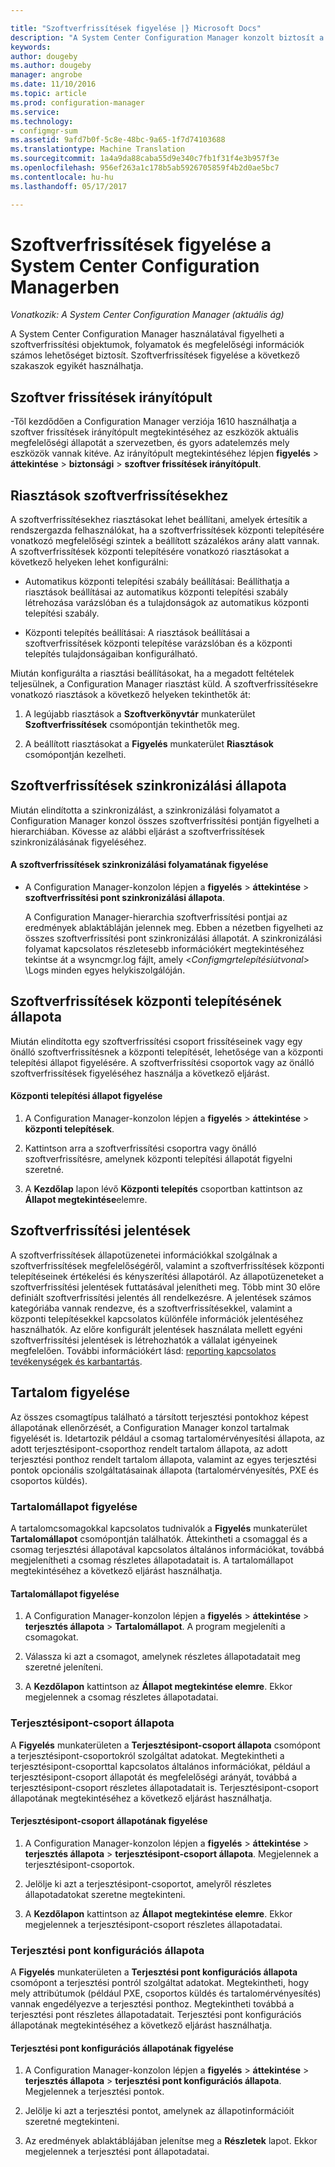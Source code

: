 ```yaml
---

title: "Szoftverfrissítések figyelése |} Microsoft Docs"
description: "A System Center Configuration Manager konzolt biztosít a riasztások és a figyelheti a frissítések és a megfelelőségi állapotok."
keywords: 
author: dougeby
ms.author: dougeby
manager: angrobe
ms.date: 11/10/2016
ms.topic: article
ms.prod: configuration-manager
ms.service: 
ms.technology:
- configmgr-sum
ms.assetid: 9afd7b0f-5c8e-48bc-9a65-1f7d74103688
ms.translationtype: Machine Translation
ms.sourcegitcommit: 1a4a9da88caba55d9e340c7fb1f31f4e3b957f3e
ms.openlocfilehash: 956ef263a1c178b5ab5926705859f4b2d0ae5bc7
ms.contentlocale: hu-hu
ms.lasthandoff: 05/17/2017

---
```

# <a name="monitor-software-updates-in-system-center-configuration-manager"></a>Szoftverfrissítések figyelése a System Center Configuration Managerben

*Vonatkozik: A System Center Configuration Manager (aktuális ág)*

A System Center Configuration Manager használatával figyelheti a szoftverfrissítési objektumok, folyamatok és megfelelőségi információk számos lehetőséget biztosít. Szoftverfrissítések figyelése a következő szakaszok egyikét használhatja.

## <a name="software-updates-dashboard"></a>Szoftver frissítések irányítópult
-Től kezdődően a Configuration Manager verziója 1610 használhatja a szoftver frissítések irányítópult megtekintéséhez az eszközök aktuális megfelelőségi állapotát a szervezetben, és gyors adatelemzés mely eszközök vannak kitéve. Az irányítópult megtekintéséhez lépjen **figyelés** > **áttekintése** > **biztonsági** > **szoftver frissítések irányítópult**.   

##  <a name="BKMK_SUAlerts"></a> Riasztások szoftverfrissítésekhez  
 A szoftverfrissítésekhez riasztásokat lehet beállítani, amelyek értesítik a rendszergazda felhasználókat, ha a szoftverfrissítések központi telepítésére vonatkozó megfelelőségi szintek a beállított százalékos arány alatt vannak. A szoftverfrissítések központi telepítésére vonatkozó riasztásokat a következő helyeken lehet konfigurálni:  

-   Automatikus központi telepítési szabály beállításai: Beállíthatja a riasztások beállításai az automatikus központi telepítési szabály létrehozása varázslóban és a tulajdonságok az automatikus központi telepítési szabály.  

-   Központi telepítés beállításai: A riasztások beállításai a szoftverfrissítések központi telepítése varázslóban és a központi telepítés tulajdonságaiban konfigurálható.  

Miután konfigurálta a riasztási beállításokat, ha a megadott feltételek teljesülnek, a Configuration Manager riasztást küld. A szoftverfrissítésekre vonatkozó riasztások a következő helyeken tekinthetők át:  

1.  A legújabb riasztások a **Szoftverkönyvtár** munkaterület **Szoftverfrissítések** csomópontján tekinthetők meg.  

2.  A beállított riasztásokat a **Figyelés** munkaterület **Riasztások** csomópontján kezelheti.  

##  <a name="BKMK_SUSyncStatus"></a> Szoftverfrissítések szinkronizálási állapota  
 Miután elindította a szinkronizálást, a szinkronizálási folyamatot a Configuration Manager konzol összes szoftverfrissítési pontján figyelheti a hierarchiában. Kövesse az alábbi eljárást a szoftverfrissítések szinkronizálásának figyeléséhez.  

#### <a name="to-monitor-the-software-updates-synchronization-process"></a>A szoftverfrissítések szinkronizálási folyamatának figyelése  

- A Configuration Manager-konzolon lépjen a **figyelés** > **áttekintése** > **szoftverfrissítési pont szinkronizálási állapota**.  

    A Configuration Manager-hierarchia szoftverfrissítési pontjai az eredmények ablaktábláján jelennek meg. Ebben a nézetben figyelheti az összes szoftverfrissítési pont szinkronizálási állapotát. A szinkronizálási folyamat kapcsolatos részletesebb információkért megtekintéséhez tekintse át a wsyncmgr.log fájlt, amely <*Configmgrtelepítésiútvonal*> \Logs minden egyes helykiszolgálóján.  

##  <a name="BKMK_SUDeployStatus"></a> Szoftverfrissítések központi telepítésének állapota  
 Miután elindította egy szoftverfrissítési csoport frissítéseinek vagy egy önálló szoftverfrissítésnek a központi telepítését, lehetősége van a központi telepítési állapot figyelésére. A szoftverfrissítési csoportok vagy az önálló szoftverfrissítések figyeléséhez használja a következő eljárást.  

#### <a name="to-monitor-deployment-status"></a>Központi telepítési állapot figyelése  

1.  A Configuration Manager-konzolon lépjen a **figyelés** > **áttekintése** > **központi telepítések**.  

2.  Kattintson arra a szoftverfrissítési csoportra vagy önálló szoftverfrissítésre, amelynek központi telepítési állapotát figyelni szeretné.  

3.  A **Kezdőlap** lapon lévő **Központi telepítés** csoportban kattintson az **Állapot megtekintése**elemre.  

##  <a name="BKMK_SUReports"></a> Szoftverfrissítési jelentések  
 A szoftverfrissítések állapotüzenetei információkkal szolgálnak a szoftverfrissítések megfelelőségéről, valamint a szoftverfrissítések központi telepítéseinek értékelési és kényszerítési állapotáról. Az állapotüzeneteket a szoftverfrissítési jelentések futtatásával jelenítheti meg. Több mint 30 előre definiált szoftverfrissítési jelentés áll rendelkezésre. A jelentések számos kategóriába vannak rendezve, és a szoftverfrissítésekkel, valamint a központi telepítésekkel kapcsolatos különféle információk jelentéséhez használhatók. Az előre konfigurált jelentések használata mellett egyéni szoftverfrissítési jelentések is létrehozhatók a vállalat igényeinek megfelelően. További információkért lásd: [reporting kapcsolatos tevékenységek és karbantartás](../../core/servers/manage/operations-and-maintenance-for-reporting.md).  

##  <a name="BKMK_MonitorContent"></a> Tartalom figyelése  
 Az összes csomagtípus található a társított terjesztési pontokhoz képest állapotának ellenőrzését, a Configuration Manager konzol tartalmak figyelését is. Idetartozik például a csomag tartalomérvényesítési állapota, az adott terjesztésipont-csoporthoz rendelt tartalom állapota, az adott terjesztési ponthoz rendelt tartalom állapota, valamint az egyes terjesztési pontok opcionális szolgáltatásainak állapota (tartalomérvényesítés, PXE és csoportos küldés).  

###  <a name="BKMK_ContentStatus"></a> Tartalomállapot figyelése  
 A tartalomcsomagokkal kapcsolatos tudnivalók a **Figyelés** munkaterület **Tartalomállapot** csomópontján találhatók. Áttekintheti a csomaggal és a csomag terjesztési állapotával kapcsolatos általános információkat, továbbá megjelenítheti a csomag részletes állapotadatait is. A tartalomállapot megtekintéséhez a következő eljárást használhatja.  

#### <a name="to-monitor-content-status"></a>Tartalomállapot figyelése  

1.  A Configuration Manager-konzolon lépjen a **figyelés** > **áttekintése** > **terjesztés állapota** > **Tartalomállapot**. A program megjeleníti a csomagokat.  

2.  Válassza ki azt a csomagot, amelynek részletes állapotadatait meg szeretné jeleníteni.  

3.  A **Kezdőlapon** kattintson az **Állapot megtekintése elemre**. Ekkor megjelennek a csomag részletes állapotadatai.  

###  <a name="BKMK_DPGroupStatus"></a> Terjesztésipont-csoport állapota  
 A **Figyelés** munkaterületen a **Terjesztésipont-csoport állapota** csomópont a terjesztésipont-csoportokról szolgáltat adatokat. Megtekintheti a terjesztésipont-csoporttal kapcsolatos általános információkat, például a terjesztésipont-csoport állapotát és megfelelőségi arányát, továbbá a terjesztésipont-csoport részletes állapotadatait is. Terjesztésipont-csoport állapotának megtekintéséhez a következő eljárást használhatja.  

#### <a name="to-monitor-distribution-point-group-status"></a>Terjesztésipont-csoport állapotának figyelése  

1.  A Configuration Manager-konzolon lépjen a **figyelés** > **áttekintése** > **terjesztés állapota** > **terjesztésipont-csoport állapota**. Megjelennek a terjesztésipont-csoportok.  

2.  Jelölje ki azt a terjesztésipont-csoportot, amelyről részletes állapotadatokat szeretne megtekinteni.  

3.  A **Kezdőlapon** kattintson az **Állapot megtekintése elemre**. Ekkor megjelennek a terjesztésipont-csoport részletes állapotadatai.  

###  <a name="BKMK_DPConfigStatus"></a> Terjesztési pont konfigurációs állapota  
 A **Figyelés** munkaterületen a **Terjesztési pont konfigurációs állapota** csomópont a terjesztési pontról szolgáltat adatokat. Megtekintheti, hogy mely attribútumok (például PXE, csoportos küldés és tartalomérvényesítés) vannak engedélyezve a terjesztési ponthoz. Megtekintheti továbbá a terjesztési pont részletes állapotadatait. Terjesztési pont konfigurációs állapotának megtekintéséhez a következő eljárást használhatja.  

#### <a name="to-monitor-distribution-point-configuration-status"></a>Terjesztési pont konfigurációs állapotának figyelése  

1.  A Configuration Manager-konzolon lépjen a **figyelés** > **áttekintése** > **terjesztés állapota** > **terjesztési pont konfigurációs állapota**. Megjelennek a terjesztési pontok.  

2.  Jelölje ki azt a terjesztési pontot, amelynek az állapotinformációit szeretné megtekinteni.  

3.  Az eredmények ablaktáblájában jelenítse meg a **Részletek** lapot. Ekkor megjelennek a terjesztési pont állapotadatai.  

